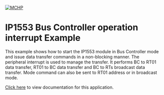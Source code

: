 [![MCHP](https://raw.githubusercontent.com/wiki/Microchip-MPLAB-Harmony/Microchip-MPLAB-Harmony.github.io/images/microchip_logo.png)](https://www.microchip.com)

# IP1553 Bus Controller operation interrupt Example

This example shows how to start the IP1553 module in Bus Controller mode and issue data transfer commands in a non-blocking manner. The peripheral interrupt is used to manage the transfer. It performs BC to RT01 data transfer, RT01 to BC data transfer and BC to RTs broadcast data transfer. Mode command can also be sent to RT01 address or in broadcast mode.

[Click here](https://onlinedocs.microchip.com/v2/keyword-lookup?keyword=AEROSPACE_APPS_SAM_RH707_IP1553_BC_OPERATION_INTERRUPT&redirect=true) to view documentation for this application.
